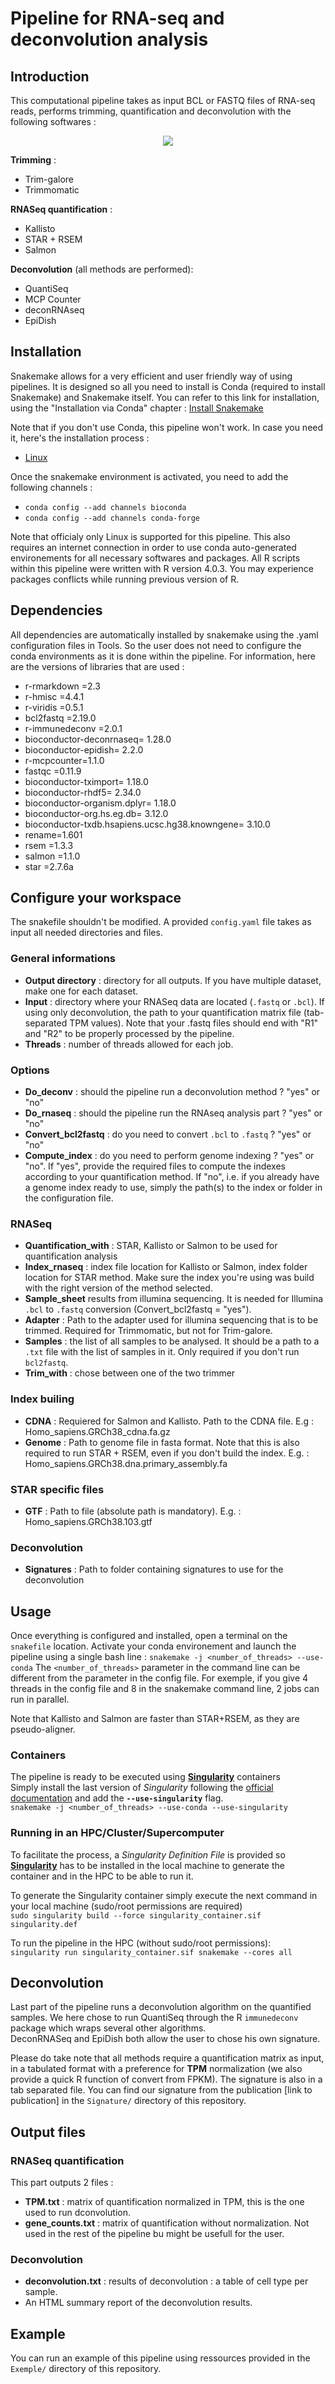# Pipeline for RNA-seq and deconvolution analysis

## Introduction

This computational pipeline takes as input BCL or FASTQ files of RNA-seq reads, performs trimming, quantification and deconvolution with the following softwares :
<p align="center">
  <img src="/diagram2.png?raw=true" />
</p>

**Trimming** : 
* Trim-galore
* Trimmomatic

**RNASeq quantification** :
* Kallisto
* STAR + RSEM
* Salmon

**Deconvolution** (all methods are performed):
* QuantiSeq
* MCP Counter
* deconRNAseq
* EpiDish



## Installation

Snakemake allows for a very efficient and user friendly way of using pipelines. It is designed so all you need to install is Conda (required to install Snakemake) and Snakemake itself.
You can refer to this link for installation, using the "Installation via Conda" chapter : [Install Snakemake](https://snakemake.readthedocs.io/en/stable/getting_started/installation.html)

Note that if you don't use Conda, this pipeline won't work. In case you need it, here's the installation process :
* [Linux](https://docs.conda.io/projects/conda/en/latest/user-guide/install/linux.html)

Once the snakemake environment is activated, you need to add the following channels :
* `conda config --add channels bioconda`
* `conda config --add channels conda-forge`

Note that officialy only Linux is supported for this pipeline. This also requires an internet connection in order to use conda auto-generated environements for all necessary softwares and packages.
All R scripts within this pipeline were written with R version 4.0.3. You may experience packages conflicts while running previous version of R.

## Dependencies
All dependencies are automatically installed by snakemake using the .yaml configuration files in Tools. So the user does not need to configure the conda environments as it is done within the pipeline. For information, here are the versions of libraries that are used : 
* r-rmarkdown =2.3
* r-hmisc =4.4.1
* r-viridis =0.5.1
* bcl2fastq =2.19.0
* r-immunedeconv =2.0.1
* bioconductor-deconrnaseq= 1.28.0
* bioconductor-epidish= 2.2.0
* r-mcpcounter=1.1.0
* fastqc =0.11.9
* bioconductor-tximport= 1.18.0
* bioconductor-rhdf5= 2.34.0
* bioconductor-organism.dplyr= 1.18.0
* bioconductor-org.hs.eg.db= 3.12.0
* bioconductor-txdb.hsapiens.ucsc.hg38.knowngene= 3.10.0
* rename=1.601
* rsem =1.3.3
* salmon =1.1.0
* star =2.7.6a

## Configure your workspace
The snakefile shouldn't be modified. A provided `config.yaml` file takes as input all needed directories and files.

### General informations
 * **Output directory** : directory for all outputs. If you have multiple dataset, make one for each dataset.
 * **Input** : directory where your RNASeq data are located (`.fastq` or `.bcl`). If using only deconvolution, the path to your quantification matrix file (tab-separated TPM values). Note that your .fastq files should end with "R1" and "R2" to be properly processed by the pipeline.
 * **Threads** : number of threads allowed for each job.

### Options 
 * **Do_deconv** : should the pipeline run a deconvolution method ? "yes" or "no"
 * **Do_rnaseq** : should the pipeline run the RNAseq analysis part ? "yes" or "no"
 * **Convert_bcl2fastq** : do you need to convert `.bcl` to `.fastq` ? "yes" or "no"
 * **Compute_index** : do you need to perform genome indexing ? "yes" or "no". If "yes", provide the required files to compute the indexes according to your quantification method. If "no", i.e. if you already have a genome index ready to use, simply the path(s) to the index or folder in the configuration file. 

### RNASeq
 * **Quantification_with** : STAR, Kallisto or Salmon to be used for quantification analysis
 * **Index_rnaseq** : index file location for Kallisto or Salmon, index folder location for STAR method. Make sure the index you're using was build with the right version of the method selected.
 * **Sample_sheet** results from illumina sequencing. It is needed for Illumina `.bcl` to `.fastq` conversion (Convert_bcl2fastq = "yes").
 * **Adapter** : Path to the adapter used for illumina sequencing that is to be trimmed. Required for Trimmomatic, but not for Trim-galore.
 * **Samples** : the list of all samples to be analysed. It should be a path to a `.txt` file with the list of samples in it. Only required if you don't run `bcl2fastq`.
  * **Trim_with** : chose between one of the two trimmer 
 
 ### Index builing
 * **CDNA** : Requiered for Salmon and Kallisto. Path to the CDNA file. E.g : Homo_sapiens.GRCh38_cdna.fa.gz
 * **Genome** : Path to genome file in fasta format. Note that this is also required to run STAR + RSEM, even if you don't build the index. E.g. : Homo_sapiens.GRCh38.dna.primary_assembly.fa
 
 ### STAR specific files
 * **GTF** : Path to file (absolute path is mandatory). E.g. : Homo_sapiens.GRCh38.103.gtf
 
### Deconvolution 
 * **Signatures** : Path to folder containing signatures to use for the deconvolution
 


## Usage
Once everything is configured and installed, open a terminal on the `snakefile` location.
Activate your conda environement and launch the pipeline using a single bash line :
`snakemake -j <number_of_threads> --use-conda`
The `<number_of_threads>` parameter in the command line can be different from the parameter in the config file. For exemple, if you give 4 threads in the config file and 8 in the snakemake command line, 2 jobs can run in parallel. 

Note that Kallisto and Salmon are faster than STAR+RSEM, as they are pseudo-aligner.

### Containers
The pipeline is ready to be executed using **[Singularity](https://sylabs.io/singularity/)** containers\
Simply install the last version of _Singularity_ following the [official documentation](https://sylabs.io/guides/3.6/user-guide/quick_start.html#quick-installation-steps) and add the **`--use-singularity`** flag.\
`snakemake -j <number_of_threads> --use-conda --use-singularity`

### Running in an HPC/Cluster/Supercomputer
To facilitate the process, a *Singularity Definition File* is provided so **[Singularity](https://sylabs.io/singularity/)** has to be installed in the local machine to generate the container and in the HPC to be able to run it.

To generate the Singularity container simply execute the next command in your local machine (sudo/root permissions are required)\
`sudo singularity build --force singularity_container.sif singularity.def`

To run the pipeline in the HPC (without sudo/root permissions):\
`singularity run singularity_container.sif snakemake --cores all`

## Deconvolution
Last part of the pipeline runs a deconvolution algorithm on the quantified samples. 
We here chose to run QuantiSeq through the R `immunedeconv` package which wraps several other algorithms.\
DeconRNASeq and EpiDish both allow the user to chose his own signature. 

Please do take note that all methods require a quantification matrix as input, in a tabulated format with a preference for **TPM** normalization (we also provide a quick R function of convert from FPKM). The signature is also in a tab separated file. You can find our signature from the publication [link to publication] in the `Signature/` directory of this repository.

## Output files
### RNASeq quantification
This part outputs 2 files :
* **TPM.txt** : matrix of quantification normalized in TPM, this is the one used to run dconvolution.
* **gene_counts.txt** : matrix of quantification without normalization. Not used in the rest of the pipeline bu might be usefull for the user.
### Deconvolution
* **deconvolution.txt** : results of deconvolution : a table of cell type per sample.
* An HTML summary report of the deconvolution results. 

## Example
You can run an example of this pipeline using ressources provided in the `Exemple/` directory of this repository.
